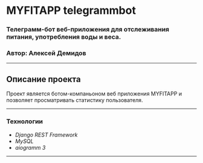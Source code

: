 # **MYFITAPP telegrammbot**
### Телеграмм-бот веб-приложения для отслеживания питания, употребления воды и веса.
### Автор: Алексей Демидов

---

## Описание проекта
Проект является ботом-компаньоном веб приложения MYFITAPP и позволяет просматривать статистику пользователя.

---

### Технологии

- _Django REST Framework_
- _MySQL_
- _aiogramm 3_

---
